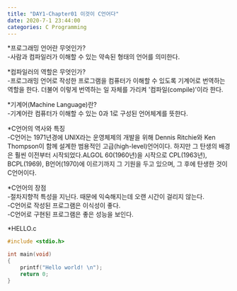 ```yaml
---
title: "DAY1-Chapter01 이것이 C언어다"
date: 2020-7-1 23:44:00 
categories: C Programming 
---
```

*프로그래밍 언어란 무엇인가?    
-사람과 컴파일러가 이해할 수 있는 약속된 형태의 언어를 의미한다.

*컴파일러의 역할은 무엇인가?    
-프로그래밍 언어로 작성한 프로그램을 컴퓨터가 이해할 수 있도록 기계어로 번역하는 역할을 한다. 더불어 이렇게 번역하는 일 자체를 가리켜 '컴파일(compile)'이라 한다.

*기계어(Machine Language)란?    
-기계어란 컴퓨터가 이해할 수 있는 0과 1로 구성된 언어체계를 뜻한다.

*C언어의 역사와 특징    
-C언어는 1971년경에 UNIX라는 운영체제의 개발을 위해 Dennis Ritchie와 Ken Thompson이 함께 설계한 범용적인 고급(high-level)언어이다. 하지만 그 탄생의 배경은 훨씬 이전부터 시작되었다.ALGOL 60(1960년)을 시작으로 CPL(1963년), BCPL(1969), B언어(1970)에 이르기까지 그 기원을 두고 있으며, 그 후에 탄생한 것이 C언어이다.

*C언어의 장점    
-절차지향적 특성을 지닌다. 때문에 익숙해지는데 오랜 시간이 걸리지 않는다.   
-C언어로 작성된 프로그램은 이식성이 좋다.    
-C언어로 구현된 프로그램은 좋은 성능을 보인다.    

*HELLO.c
```C
#include <stdio.h>

int main(void)
{
    printf("Hello world! \n");
    return 0;
}
```
